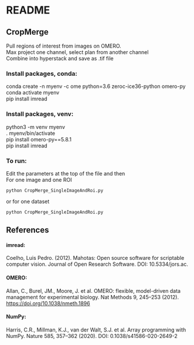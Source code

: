 # README

## CropMerge

Pull regions of interest from images on OMERO.\
Max project one channel, select plan from another channel\
Combine into hyperstack and save as .tif file

### Install packages, conda:

conda create -n myenv -c ome python=3.6 zeroc-ice36-python omero-py\
conda activate myenv\
pip install imread

### Install packages, venv:

python3 -m venv myenv\
. myenv/bin/activate\
pip install omero-py==5.8.1\
pip install imread

### To run:

Edit the parameters at the top of the file and then\
For one image and one ROI
```
python CropMerge_SingleImageAndRoi.py
```
or for one dataset
```
python CropMerge_SingleImageAndRoi.py
```

## References

#### imread: 
Coelho, Luis Pedro. (2012). Mahotas: Open source software for scriptable computer vision. Journal of Open Research Software. DOI: 10.5334/jors.ac. 
#### OMERO:
Allan, C., Burel, JM., Moore, J. et al. OMERO: flexible, model-driven data management for experimental biology. Nat Methods 9, 245–253 (2012). https://doi.org/10.1038/nmeth.1896
#### NumPy:
Harris, C.R., Millman, K.J., van der Walt, S.J. et al. Array programming with NumPy. Nature 585, 357–362 (2020). DOI: 0.1038/s41586-020-2649-2

